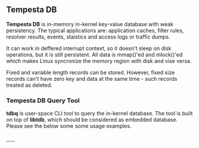 ## Tempesta DB

**Tempesta DB** is in-memory in-kernel key-value database with weak persistency.
The typical applications are: application caches, filter rules, resolver
results, events, staistics and access logs or traffic dumps.

It can work in deffered interrupt context, so it doesn't sleep on disk
operations, but it is still persistent. All data is mmap()'ed and mlock()'ed
which makes Linux syncronize the memory region with disk and vise versa.

Fixed and variable length records can be stored. However, fixed size records
can't have zero key and data at the same time - such records treated as deleted.


### Tempesta DB Query Tool

**tdbq** is user-space CLI tool to query the in-kernel database.
The tool is built on top of **libtdb**, which should be considered as embedded
database. Please see the below some some usage examples.

#### .....
